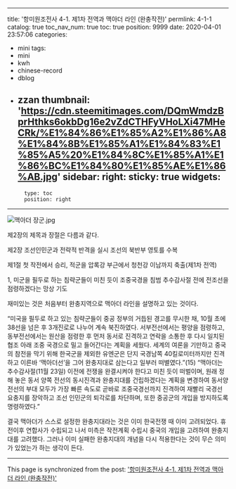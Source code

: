
---
title: '항미원조전사 4-1. 제1차 전역과 맥아더 라인 (완충작전)'
permlink: 4-1-1
catalog: true
toc_nav_num: true
toc: true
position: 9999
date: 2020-04-01 23:57:06
categories:
- mini
tags:
- mini
- kwh
- chinese-record
- dblog
- zzan
thumbnail: 'https://cdn.steemitimages.com/DQmWmdzBprHthks6okbDg16e2vZdCTHFyVHoLXi47MHeCRk/%E1%84%86%E1%85%A2%E1%86%A8%E1%84%8B%E1%85%A1%E1%84%83%E1%85%A5%20%E1%84%8C%E1%85%A1%E1%86%BC%E1%84%80%E1%85%AE%E1%86%AB.jpg'
sidebar:
    right:
        sticky: true
widgets:
    -
        type: toc
        position: right
---


![맥아더 장군.jpg](https://cdn.steemitimages.com/DQmWmdzBprHthks6okbDg16e2vZdCTHFyVHoLXi47MHeCRk/%E1%84%86%E1%85%A2%E1%86%A8%E1%84%8B%E1%85%A1%E1%84%83%E1%85%A5%20%E1%84%8C%E1%85%A1%E1%86%BC%E1%84%80%E1%85%AE%E1%86%AB.jpg)


제2장의 제목과 장절은 다름과 같다. 

제2장 조선인민군과 전략적 반격을 실시 조선의 북반부 영토를 수복

제1절 첫 작전에서 승리, 적군을 압록강 부근에서 청천강 이남까지 축출(제1차 전역)

1, 미군을 필두로 하는 침략군들이 미친 듯이 조중국경을 침범 추수감사절 전에 전조선을 점령하겠다는 망상 기도

재미있는 것은 처음부터 완충지역으로 맥아더 라인을 설명하고 있는 것이다. 

“미국을 필두로 하고 있는 침략군들이 중공 정부의 거듭된 경고를 무시한 채, 10월 초에 38선을 넘은 후 3개진로로 나누어 계속 북진하였다. 서부전선에서는 평양을 점령하고, 동부전선에서는 원산을 점령한 후 먼저 동서로 진격하고 연락을 소통한 후 다시 일치된 협조 아래 조중 국경으로 밀고 들어간다는 계획을 세웠다. 
세계의 여론을 기만하고 중국의 참전을 막기 위해 한국군을 제외한 유엔군은 단지 국경남쪽 40킬로미터까지만 진격하고 이른바 ‘맥아더선’을 그어 완충지대로 삼는다고 일부러 떠별였다.”(15)
“맥아더는 추수감사절(11월 23일) 이전에 전쟁을 완결시켜야 한다고 미친 듯이 떠벌이며, 원래 정해 놓은 동서 양쪽 전선의 동시진격과 완충지대를 건립하겠다는 계획을 변경하여 동서양전선의 부대 모두가 가장 빠른 속도로 곧바로 조중국경선까지 진격하여 재빨리 국경선 요충지를 장악하고 조선 인민군의 퇴각로를 차단하며, 또한 중공군의 개입을 방지하도록 명령하였다.”

결국 맥아더가 스스로 설정한 완충지대라는 것은 이미 한국전쟁 때 이미 고려되었다. 휴전이후 연합사가 수립되고 나서 미측은 작전계획 수립시 중국의 개입을 고려하여 완충지대를 고려했다. 그러나 이미 실패한 완충지대의 개념을 다시 적용한다는 것이 무슨 의미가 있었는가 하는 생각이 든다.

- - -

This page is synchronized from the post: ['항미원조전사 4-1. 제1차 전역과 맥아더 라인 (완충작전)'](https://steemit.com/@wisdomandjustice/4-1-1)
